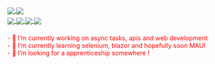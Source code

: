 <!-- Some Stats Display -->
<div style="margin-bottom: 5px;">
  <a href="#top-langs">
    <img align="center" src="https://github-readme-stats.vercel.app/api/top-langs/?username=KeanTech&hide=SCSS,Javascript,Dockerfile&theme=onedark&show_icons=true&langs_count=10" />
  </a>
  <a href="#readme-stats">
    <img align="center" src="https://github-readme-stats.vercel.app/api?username=KeanTech&theme=onedark&show_icons=true?count_private=true" />
  </a>
</div>

<!-- Repo Stats Display -->
<div style="margin-bottom: 5px;">
  <a href="https://github.com/KeanTech/BinaryGame">
    <img align="center" src="https://github-readme-stats.vercel.app/api/pin/?username=KeanTech&repo=MovieSearch_App&theme=onedark&show_owner=true" />
  </a>
  
  <a href="https://github.com/KeanTech/ProjektDB">
    <img align="center" src="https://github-readme-stats.vercel.app/api/pin/?username=KeanTech&repo=ProjektDB&theme=onedark&show_owner=false" />
  </a>
  
  <a href="https://github.com/iZeQure/JobAgent">
    <img align="center" src="https://github-readme-stats.vercel.app/api/pin/?username=iZeQure&repo=JobAgent&theme=onedark&show_owner=false" />
  </a>
  
  <a href="https://github.com/KeanTech/ConsumerSimulator">
    <img align="center" src="https://github-readme-stats.vercel.app/api/pin/?username=KeanTech&repo=ConsumerSimulator&theme=onedark&show_owner=false" />
  </a>
  
</div>
<div style="margin-bottom: 5px; color:red;">
  <br/>                         
- 🔭 I’m currently working on async tasks, apis and web development
  <br/>
- 🌱 I’m currently learning selenium, blazor and hopefully soon MAUI 
  <br/>
- 🤔 I’m looking for a apprenticeship somewhere !
  </p>
</div>

